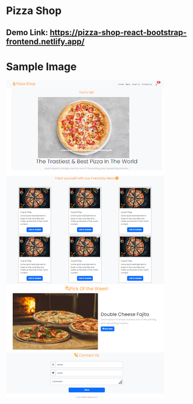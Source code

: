 # Pizza Shop
## Demo Link: https://pizza-shop-react-bootstrap-frontend.netlify.app/
# Sample Image
![Alt text](./src/assets/pizzashop.png)